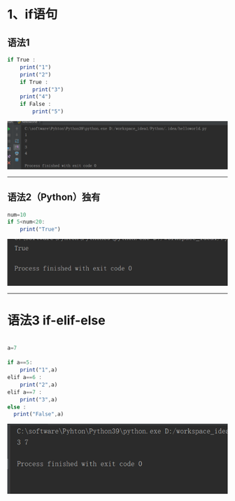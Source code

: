 # 1、if语句



## 语法1

```javascript
if True :
    print("1")
    print("2")
    if True :
        print("3")
    print("4")
    if False :
        print("5")
```



![](images/WEBRESOURCE1db5fbe8abe200229f04c392547cbf55截图.png)





---

## 语法2（Python）独有

```javascript
num=10
if 5<num<20:
    print("True")

```



![](images/WEBRESOURCE7c3e65fc8faf2e165c97c680193b16a2截图.png)



---

# 语法3 if-elif-else

```javascript

a=7

if a==5:
    print("1",a)
elif a==6 :
    print("2",a)
elif a==7 :
    print("3",a)
else :
  print("False",a)
```



![](images/WEBRESOURCE29d2d993d27306ccba58a3311f9553f3截图.png)

